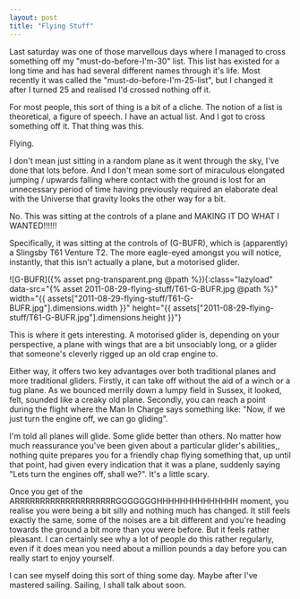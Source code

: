 ```yaml
---
layout: post
title: "Flying Stuff"
---
```

Last saturday was one of those marvellous days where I managed to cross
something off my "must-do-before-I'm-30" list. This list has existed for a
long time and has had several different names through it's life. Most recently
it was called the "must-do-before-I'm-25-list", but I changed it after I
turned 25 and realised I'd crossed nothing off it.

For most people, this sort of thing is a bit of a cliche. The notion of a list
is theoretical, a figure of speech. I have an actual list. And I got to cross
something off it. That thing was this.

Flying.

I don't mean just sitting in a random plane as it went through the sky, I've
done that lots before. And I don't mean some sort of miraculous elongated
jumping / upwards falling where contact with the ground is lost for an
unnecessary period of time having previously required an elaborate deal with
the Universe that gravity looks the other way for a bit.

No. This was sitting at the controls of a plane and MAKING IT DO WHAT I
WANTED!!!!!!

Specifically, it was sitting at the controls of (G-BUFR), which is
(apparently) a Slingsby T61 Venture T2. The more eagle-eyed amongst you will
notice, instantly, that this isn't actually a plane, but a motorised glider.

![G-BUFR]({% asset png-transparent.png @path %}){:class="lazyload" data-src="{% asset 2011-08-29-flying-stuff/T61-G-BUFR.jpg @path %}" width="{{ assets["2011-08-29-flying-stuff/T61-G-BUFR.jpg"].dimensions.width }}" height="{{ assets["2011-08-29-flying-stuff/T61-G-BUFR.jpg"].dimensions.height }}"}

This is where it gets interesting. A motorised glider is, depending on your
perspective, a plane with wings that are a bit unsociably long, or a glider
that someone's cleverly rigged up an old crap engine to.

Either way, it offers two key advantages over both traditional planes and more
traditional gliders. Firstly, it can take off without the aid of a winch or a
tug plane. As we bounced merrily down a lumpy field in Sussex, it looked,
felt, sounded like a creaky old plane. Secondly, you can reach a point during
the flight where the Man In Charge says something like: "Now, if we just turn
the engine off, we can go gliding".

I'm told all planes will glide. Some glide better than others. No matter how
much reassurance you've been given about a particular glider's abilities,,
nothing quite prepares you for a friendly chap flying something that, up until
that point, had given every indication that it was a plane, suddenly saying
"Lets turn the engines off, shall we?". It's a little scary.

Once you get of the ARRRRRRRRRRRRRRRRRRRRGGGGGGGHHHHHHHHHHHHHH moment, you
realise you were being a bit silly and nothing much has changed. It still
feels exactly the same, some of the noises are a bit different and you're
heading towards the ground a bit more than you were before. But it feels
rather pleasant. I can certainly see why a lot of people do this rather
regularly, even if it does mean you need about a million pounds a day before
you can really start to enjoy yourself.

I can see myself doing this sort of thing some day. Maybe after I've mastered
sailing. Sailing, I shall talk about soon.

